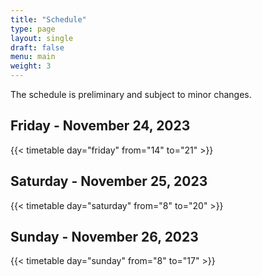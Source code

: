 ```yaml
---
title: "Schedule"
type: page
layout: single
draft: false
menu: main
weight: 3
---
```

The schedule is preliminary and subject to minor changes.

## Friday - November 24, 2023
{{< timetable day="friday" from="14" to="21" >}}

## Saturday - November 25, 2023
{{< timetable day="saturday" from="8" to="20" >}}

## Sunday - November 26, 2023
{{< timetable day="sunday" from="8" to="17" >}}
